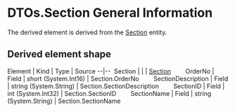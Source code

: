 ﻿DTOs.Section General Information
================

The derived element is derived from the [Section](../EntityModel/_DefaultGroup/Entities/Section.htm) entity.

## Derived element shape

Element | Kind | Type | Source
--|--
<span style="padding-left:0px">&nbsp;</span>Section |  |  | [Section](../EntityModel/_DefaultGroup/Entities/Section.htm)
<span style="padding-left:25px">&nbsp;</span>OrderNo | Field | short (System.Int16) | Section.OrderNo
<span style="padding-left:25px">&nbsp;</span>SectionDescription | Field | string (System.String) | Section.SectionDescription
<span style="padding-left:25px">&nbsp;</span>SectionID | Field | int (System.Int32) | Section.SectionID
<span style="padding-left:25px">&nbsp;</span>SectionName | Field | string (System.String) | Section.SectionName


